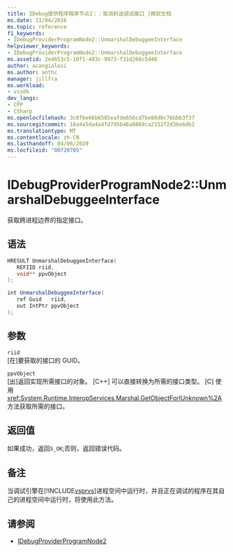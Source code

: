 ```yaml
---
title: IDebug提供程序程序节点2：：取消封送调试接口 |微软文档
ms.date: 11/04/2016
ms.topic: reference
f1_keywords:
- IDebugProviderProgramNode2::UnmarshalDebuggeeInterface
helpviewer_keywords:
- IDebugProviderProgramNode2::UnmarshalDebuggeeInterface
ms.assetid: 2e4653c5-10f1-493c-9973-f31d266c5d48
author: acangialosi
ms.author: anthc
manager: jillfra
ms.workload:
- vssdk
dev_langs:
- CPP
- CSharp
ms.openlocfilehash: 3c0f6e66b6585eafde656cd7be88d0c76bbb3f37
ms.sourcegitcommit: 16a4a5da4a4fd795b46a0869ca2152f2d36e6db2
ms.translationtype: MT
ms.contentlocale: zh-CN
ms.lasthandoff: 04/06/2020
ms.locfileid: "80720705"
---
```

# <a name="idebugproviderprogramnode2unmarshaldebuggeeinterface"></a>IDebugProviderProgramNode2::UnmarshalDebuggeeInterface
获取跨进程边界的指定接口。

## <a name="syntax"></a>语法

```cpp
HRESULT UnmarshalDebuggeeInterface(
   REFIID riid,
   void** ppvObject
);
```

```csharp
int UnmarshalDebuggeeInterface(
   ref Guid   riid,
   out IntPtr ppvObject
);
```

## <a name="parameters"></a>参数
`riid`\
[在]要获取的接口的 GUID。

`ppvObject`\
[出]返回实现所需接口的对象。 [C++] 可以直接转换为所需的接口类型。 [C] 使用<xref:System.Runtime.InteropServices.Marshal.GetObjectForIUnknown%2A>方法获取所需的接口。

## <a name="return-value"></a>返回值
 如果成功，返回`S_OK`;否则，返回错误代码。

## <a name="remarks"></a>备注
 当调试引擎在[!INCLUDE[vsprvs](../../../code-quality/includes/vsprvs_md.md)]进程空间中运行时，并且正在调试的程序在其自己的进程空间中运行时，将使用此方法。

## <a name="see-also"></a>请参阅
- [IDebugProviderProgramNode2](../../../extensibility/debugger/reference/idebugproviderprogramnode2.md)
